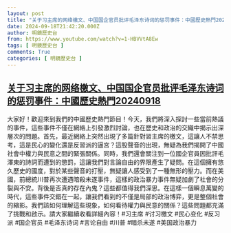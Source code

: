 ```yaml
---
layout: post
title: "关于习主席的网络檄文、中国国企官员批评毛泽东诗词的惩罚事件：中國歷史熱門20240918"
date: 2024-09-18T21:42:20.000Z
author: 明鏡歷史台
from: https://www.youtube.com/watch?v=1-HBVVtA8Ew
tags: [ 明鏡歷史台 ]
comments: True
categories: [ 明鏡歷史台 ]
---
```

<!--1726695740000-->
[关于习主席的网络檄文、中国国企官员批评毛泽东诗词的惩罚事件：中國歷史熱門20240918](https://www.youtube.com/watch?v=1-HBVVtA8Ew)
------

<div>
大家好！歡迎來到我們的中國歷史熱門節目！今天，我們將深入探討一些當前熱議的事件，這些事件不僅在網絡上引發激烈討論，也在歷史和政治的交織中揭示出深層次的問題。首先，最近網絡上突然出現了多篇針對習主席的檄文，這讓人不禁思考，這是民心的變化還是反習派的逼宮？這股聲音的出現，無疑為我們揭開了中國社會中權力與民意之間的緊張關係。同時，我們還會關注到一位國企官員因批評毛澤東的詩詞而遭到的懲罰，這讓我們對言論自由的界限產生了疑問。在這個擁有悠久歷史的國度，對於某些聲音的打壓，無疑讓人感受到了一種無形的壓力。而在美國，前總統川普再次遭遇暗殺未遂事件，這樣的政治暴力事件無疑加劇了社會的分裂與不安。背後是否真的存在內鬼？這些都值得我們深思。在這樣一個瞬息萬變的時代，這些事件交錯在一起，讓我們看到的不僅是局部的政治博弈，更是整個社會的縮影。我們該如何理解這些現象，如何看待權力與民意的關係？這些問題都充滿了挑戰和啟示。請大家繼續收看詳細內容！#习主席 #讨习檄文 #民心变化 #反习派 #国企官员 #毛泽东诗词 #言论自由 #川普 #暗杀未遂 #美国政治暴力
</div>
